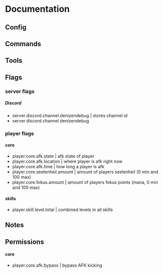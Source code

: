 # Documentation

## Config

## Commands

## Tools

## Flags

### server flags

##### Discord

- server.discord.channel.denizendebug | stores channel id
- server.discord.channel.denizendebug

### player flags

#### core

- player.core.afk.state | afk state of player
- player.core.afk.location | where player is afk right now
- player.core.afk.time | how long a player is afk
- player.core.seelenheil.amount | amount of players seelenheil (0 min and 100 max)
- player.core.fokus.amount | amount of players fokus points (mana, 0 min and 100 max)

#### skills

- player.skill.level.total | combined levels in all skills


## Notes

## Permissions

#### core

- player.core.afk.bypass | bypass AFK kicking

